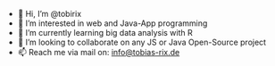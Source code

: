 <!---
tobirix/tobirix is a ✨ special ✨ repository because its `README.md` (this file) appears on your GitHub profile.
You can click the Preview link to take a look at your changes.
--->

- 👋 Hi, I’m @tobirix
- 👀 I’m interested in web and Java-App programming
- 🌱 I’m currently learning big data analysis with R
- 💞️ I’m looking to collaborate on any JS or Java Open-Source project
- 📫 Reach me via mail on: info@tobias-rix.de
